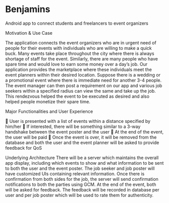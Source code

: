 # Benjamins
Android app to connect students and freelancers to event organizers

Motivation & Use Case

The application connects the event organizers who are in urgent need of people for their events with individuals who are willing to make a quick buck. Many events take place throughout the city where there is always shortage of staff for the event. Similarly, there are many people who have spare time and would love to earn some money over a day’s job. Our application provides the marketplace where these individuals meet the event planners within their desired location.
Suppose there is a wedding or a promotional event where there is immediate need for another 3-4 people. The event manager can then post a requirement on our app and various job seekers within a specified radius can view the same and take up the job. This rendezvous helped the event to be executed as desired and also helped people monetize their spare time.

Major Functionalities and User Experience

 User is presented with a list of events within a distance specified by him/her
 If interested, there will be something similar to a 3-way handshake between the event poster and the user
 At the end of the event, the user will be paid
 Once the event is over, it will be removed from the database and both the user and the event planner will be asked to provide feedback for QoS

Underlying Architecture
There will be a server which maintains the overall app display, including which events to show and what information to be sent to both the user and the event poster. The job seeker and job poster will have customized UIs containing relevant information. Once there is confirmation from both sides for the job, the server will send confirmation notifications to both the parties using GCM. At the end of the event, both will be asked for feedback. The feedback will be recorded in database per user and per job poster which will be used to rate them for authenticity.

